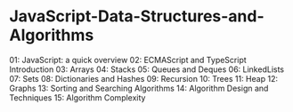# JavaScript-Data-Structures-and-Algorithms
01: JavaScript: a quick overview
02: ECMAScript and TypeScript Introduction
03: Arrays
04: Stacks
05: Queues and Deques
06: LinkedLists
07: Sets
08: Dictionaries and Hashes
09: Recursion
10: Trees
11: Heap
12: Graphs
13: Sorting and Searching Algorithms
14: Algorithm Design and Techniques
15: Algorithm Complexity
